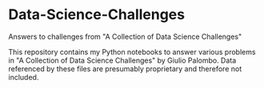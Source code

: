 # Data-Science-Challenges
Answers to challenges from "A Collection of Data Science Challenges"

This repository contains my Python notebooks to answer various problems in "A Collection of Data Science Challenges" by Giulio Palombo.
Data referenced by these files are presumably proprietary and therefore not included. 

